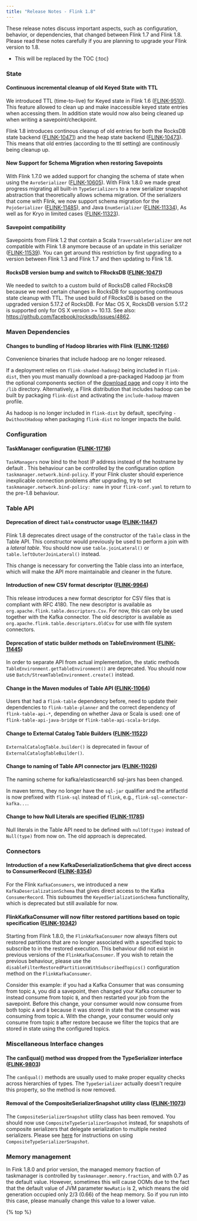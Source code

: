 ```yaml
---
title: "Release Notes - Flink 1.8"
---
```

<!--
Licensed to the Apache Software Foundation (ASF) under one
or more contributor license agreements.  See the NOTICE file
distributed with this work for additional information
regarding copyright ownership.  The ASF licenses this file
to you under the Apache License, Version 2.0 (the
"License"); you may not use this file except in compliance
with the License.  You may obtain a copy of the License at

  http://www.apache.org/licenses/LICENSE-2.0

Unless required by applicable law or agreed to in writing,
software distributed under the License is distributed on an
"AS IS" BASIS, WITHOUT WARRANTIES OR CONDITIONS OF ANY
KIND, either express or implied.  See the License for the
specific language governing permissions and limitations
under the License.
-->


These release notes discuss important aspects, such as configuration, behavior,
or dependencies, that changed between Flink 1.7 and Flink 1.8. Please read
these notes carefully if you are planning to upgrade your Flink version to 1.8.

* This will be replaced by the TOC
{:toc}

### State

#### Continuous incremental cleanup of old Keyed State with TTL

We introduced TTL (time-to-live) for Keyed state in Flink 1.6
([FLINK-9510](https://issues.apache.org/jira/browse/FLINK-9510)).  This feature
allowed to clean up and make inaccessible keyed state entries when accessing
them. In addition state would now also being cleaned up when writing a
savepoint/checkpoint.

Flink 1.8 introduces continous cleanup of old entries for both the RocksDB
state backend
([FLINK-10471](https://issues.apache.org/jira/browse/FLINK-10471)) and the heap
state backend
([FLINK-10473](https://issues.apache.org/jira/browse/FLINK-10473)). This means
that old entries (according to the ttl setting) are continously being cleanup
up.

#### New Support for Schema Migration when restoring Savepoints

With Flink 1.7.0 we added support for changing the schema of state when using
the `AvroSerializer`
([FLINK-10605](https://issues.apache.org/jira/browse/FLINK-10605)). With Flink
1.8.0 we made great progress migrating all built-in `TypeSerializers` to a new
serializer snapshot abstraction that theoretically allows schema migration. Of
the serializers that come with Flink, we now support schema migration for the
`PojoSerializer`
([FLINK-11485](https://issues.apache.org/jira/browse/FLINK-11485)), and Java
`EnumSerializer`
([FLINK-11334](https://issues.apache.org/jira/browse/FLINK-11334)), As well as
for Kryo in limited cases
([FLINK-11323](https://issues.apache.org/jira/browse/FLINK-11323)).

#### Savepoint compatibility

Savepoints from Flink 1.2 that contain a Scala `TraversableSerializer`
are not compatible with Flink 1.8 anymore because of an update in this
serializer
([FLINK-11539](https://issues.apache.org/jira/browse/FLINK-11539)). You
can get around this restriction by first upgrading to a version
between Flink 1.3 and Flink 1.7 and then updating to Flink 1.8.

#### RocksDB version bump and switch to FRocksDB ([FLINK-10471](https://issues.apache.org/jira/browse/FLINK-10471))

We needed to switch to a custom build of RocksDB called FRocksDB because we
need certain changes in RocksDB for supporting continuous state cleanup with
TTL. The used build of FRocksDB is based on the upgraded version 5.17.2 of
RocksDB. For Mac OS X, RocksDB version 5.17.2 is supported only for OS X
version >= 10.13. See also: https://github.com/facebook/rocksdb/issues/4862.

### Maven Dependencies

#### Changes to bundling of Hadoop libraries with Flink ([FLINK-11266](https://issues.apache.org/jira/browse/FLINK-11266))

Convenience binaries that include hadoop are no longer released.

If a deployment relies on `flink-shaded-hadoop2` being included in
`flink-dist`, then you must manually download a pre-packaged Hadoop
jar from the optional components section of the [download
page](https://flink.apache.org/downloads.html) and copy it into the
`/lib` directory.  Alternatively, a Flink distribution that includes
hadoop can be built by packaging `flink-dist` and activating the
`include-hadoop` maven profile.

As hadoop is no longer included in `flink-dist` by default, specifying
`-DwithoutHadoop` when packaging `flink-dist` no longer impacts the build.

### Configuration

#### TaskManager configuration ([FLINK-11716](https://issues.apache.org/jira/browse/FLINK-11716))

`TaskManagers` now bind to the host IP address instead of the hostname
by default . This behaviour can be controlled by the configuration
option `taskmanager.network.bind-policy`. If your Flink cluster should
experience inexplicable connection problems after upgrading, try to
set `taskmanager.network.bind-policy: name` in your `flink-conf.yaml`
to return to the pre-1.8 behaviour.

### Table API

#### Deprecation of direct `Table` constructor usage ([FLINK-11447](https://issues.apache.org/jira/browse/FLINK-11447))

Flink 1.8 deprecates direct usage of the constructor of the `Table` class in
the Table API. This constructor would previously be used to perform a join with
a _lateral table_. You should now use `table.joinLateral()` or
`table.leftOuterJoinLateral()` instead.

This change is necessary for converting the Table class into an interface,
which will make the API more maintainable and cleaner in the future.

#### Introduction of new CSV format descriptor ([FLINK-9964](https://issues.apache.org/jira/browse/FLINK-9964))

This release introduces a new format descriptor for CSV files that is compliant
with RFC 4180. The new descriptor is available as
`org.apache.flink.table.descriptors.Csv`. For now, this can only be used
together with the Kafka connector. The old descriptor is available as
`org.apache.flink.table.descriptors.OldCsv` for use with file system
connectors.

#### Deprecation of static builder methods on TableEnvironment ([FLINK-11445](https://issues.apache.org/jira/browse/FLINK-11445))

In order to separate API from actual implementation, the static methods
`TableEnvironment.getTableEnvironment()` are deprecated. You should now use
`Batch/StreamTableEnvironment.create()` instead.

#### Change in the Maven modules of Table API ([FLINK-11064](https://issues.apache.org/jira/browse/FLINK-11064))

Users that had a `flink-table` dependency before, need to update their
dependencies to `flink-table-planner` and the correct dependency of
`flink-table-api-*`, depending on whether Java or Scala is used: one of
`flink-table-api-java-bridge` or `flink-table-api-scala-bridge`.

#### Change to External Catalog Table Builders ([FLINK-11522](https://issues.apache.org/jira/browse/FLINK-11522))

`ExternalCatalogTable.builder()` is deprecated in favour of
`ExternalCatalogTableBuilder()`.

#### Change to naming of Table API connector jars ([FLINK-11026](https://issues.apache.org/jira/browse/FLINK-11026))

The naming scheme for kafka/elasticsearch6 sql-jars has been changed.

In maven terms, they no longer have the `sql-jar` qualifier and the artifactId
is now prefixed with `flink-sql` instead of `flink`, e.g.,
`flink-sql-connector-kafka...`.

#### Change to how Null Literals are specified ([FLINK-11785](https://issues.apache.org/jira/browse/FLINK-11785))

Null literals in the Table API need to be defined with `nullOf(type)` instead
of `Null(type)` from now on. The old approach is deprecated.

### Connectors

#### Introduction of a new KafkaDeserializationSchema that give direct access to ConsumerRecord ([FLINK-8354](https://issues.apache.org/jira/browse/FLINK-8354))

For the Flink `KafkaConsumers`, we introduced a new `KafkaDeserializationSchema`
that gives direct access to the Kafka `ConsumerRecord`. This subsumes the
`KeyedSerializationSchema` functionality, which is deprecated but still available
for now.

#### FlinkKafkaConsumer will now filter restored partitions based on topic specification ([FLINK-10342](https://issues.apache.org/jira/browse/FLINK-10342))

Starting from Flink 1.8.0, the `FlinkKafkaConsumer` now always filters out
restored partitions that are no longer associated with a specified topic to
subscribe to in the restored execution. This behaviour did not exist in
previous versions of the `FlinkKafkaConsumer`. If you wish to retain the
previous behaviour, please use the
`disableFilterRestoredPartitionsWithSubscribedTopics()` configuration method on
the `FlinkKafkaConsumer`.

Consider this example: if you had a Kafka Consumer that was consuming
from topic `A`, you did a savepoint, then changed your Kafka consumer
to instead consume from topic `B`, and then restarted your job from
the savepoint. Before this change, your consumer would now consume
from both topic `A` and `B` because it was stored in state that the
consumer was consuming from topic `A`. With the change, your consumer
would only consume from topic `B` after restore because we filter the
topics that are stored in state using the configured topics.

### Miscellaneous Interface changes

#### The canEqual() method was dropped from the TypeSerializer interface ([FLINK-9803](https://issues.apache.org/jira/browse/FLINK-9803))

The `canEqual()` methods are usually used to make proper equality checks across
hierarchies of types. The `TypeSerializer` actually doesn't require this
property, so the method is now removed.

#### Removal of the CompositeSerializerSnapshot utility class ([FLINK-11073](https://issues.apache.org/jira/browse/FLINK-11073))

The `CompositeSerializerSnapshot` utility class has been removed. You should
now use `CompositeTypeSerializerSnapshot` instead, for snapshots of composite
serializers that delegate serialization to multiple nested serializers. Please
see
[here](/dev/stream/state/custom_serialization.html#implementing-a-compositetypeserializersnapshot)
for instructions on using `CompositeTypeSerializerSnapshot`.

### Memory management

In Fink 1.8.0 and prior version, the managed memory fraction of taskmanager is controlled by `taskmanager.memory.fraction`,
and with 0.7 as the default value. However, sometimes this will cause OOMs due to the fact that the default value of JVM
parameter `NewRatio` is 2, which means the old generation occupied only 2/3 (0.66) of the heap memory. So if you run into
this case, please manually change this value to a lower value.

{% top %}
